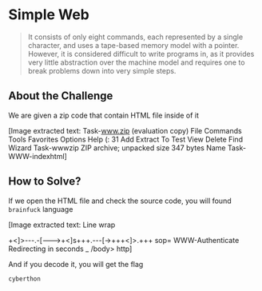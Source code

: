 # Simple Web
> It consists of only eight commands, each represented by a single character, and uses a tape-based memory model with a pointer. However, it is considered difficult to write programs in, as it provides very little abstraction over the machine model and requires one to break problems down into very simple steps.

## About the Challenge
We are given a zip code that contain HTML file inside of it


[Image extracted text: Task-www.zip (evaluation copy)
File
Commands
Tools
Favorites
Options
Help
(: 31
Add
Extract To
Test
View
Delete
Find
Wizard
Task-wwwzip
ZIP archive; unpacked size 347 bytes
Name
Task-WWW-indexhtml]


## How to Solve?
If we open the HTML file and check the source code, you will found `brainfuck` language


[Image extracted text: Line
wrap
<html>
<head>
<meta
equiv=
refresh
WWW-Authenticate=
~-[----->+<]>---.-[--->+<]s+++.---[->+++<]>.+++
sop=
WWW-Authenticate
</head>
<body>
<hl>Redirecting
in
seconds _
<fhl>
/body>
<fhtml>
http]


And if you decode it, you will get the flag

```
cyberthon
```